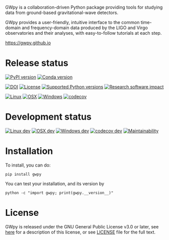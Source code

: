 GWpy is a collaboration-driven Python package providing tools for
studying data from ground-based gravitational-wave detectors.

GWpy provides a user-friendly, intuitive interface to the common
time-domain and frequency-domain data produced by the LIGO and Virgo
observatories and their analyses, with easy-to-follow tutorials at each
step.

<https://gwpy.github.io>

# Release status

[![PyPI version](https://badge.fury.io/py/gwpy.svg)](http://badge.fury.io/py/gwpy)
[![Conda version](https://img.shields.io/conda/vn/conda-forge/gwpy.svg)](https://anaconda.org/conda-forge/gwpy/)

[![DOI](https://zenodo.org/badge/9979119.svg)](https://zenodo.org/badge/latestdoi/9979119)
[![License](https://img.shields.io/pypi/l/gwpy.svg)](https://choosealicense.com/licenses/gpl-3.0/)
[![Supported Python versions](https://img.shields.io/pypi/pyversions/gwpy.svg)](https://travis-ci.org/gwpy/gwpy)
[![Research software impact](http://depsy.org/api/package/pypi/gwpy/badge.svg)](http://depsy.org/package/python/gwpy)

[![Linux](https://img.shields.io/circleci/project/github/gwpy/gwpy/master.svg?label=Linux)](https://circleci.com/gh/gwpy/gwpy)
[![OSX](https://img.shields.io/travis/gwpy/gwpy/master.svg?label=macOS)](https://travis-ci.org/gwpy/gwpy)
[![Windows](https://img.shields.io/appveyor/ci/gwpy/gwpy/master.svg?label=Windows)](https://ci.appveyor.com/project/gwpy/gwpy/branch/master)
[![codecov](https://codecov.io/gh/gwpy/gwpy/branch/master/graph/badge.svg)](https://codecov.io/gh/gwpy/gwpy)

# Development status


[![Linux dev](https://img.shields.io/circleci/project/github/gwpy/gwpy/develop.svg?label=Linux)](https://circleci.com/gh/gwpy/gwpy)
[![OSX dev](https://img.shields.io/travis/gwpy/gwpy/develop.svg?label=macOS)](https://travis-ci.org/gwpy/gwpy)
[![Windows dev](https://img.shields.io/appveyor/ci/gwpy/gwpy/develop.svg?label=Windows)](https://ci.appveyor.com/project/gwpy/gwpy/branch/develop)
[![codecov dev](https://codecov.io/gh/gwpy/gwpy/branch/develop/graph/badge.svg)](https://codecov.io/gh/gwpy/gwpy)
[![Maintainability](https://api.codeclimate.com/v1/badges/2cf14445b3e070133745/maintainability)](https://codeclimate.com/github/gwpy/gwpy/maintainability)

# Installation

To install, you can do:

```
pip install gwpy
```

You can test your installation, and its version by

```
python -c "import gwpy; print(gwpy.__version__)"
```

# License

GWpy is released under the GNU General Public License v3.0 or later, see [here](https://choosealicense.com/licenses/gpl-3.0/) for a description of this license, or see [LICENSE](https://github.com/gwpy/gwpy/blob/master/LICENSE) file for the full text.
